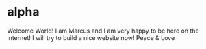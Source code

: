 # alpha
Welcome World! I am Marcus and I am very happy to be here on the internet!
I will try to build a nice website now!
Peace & Love
